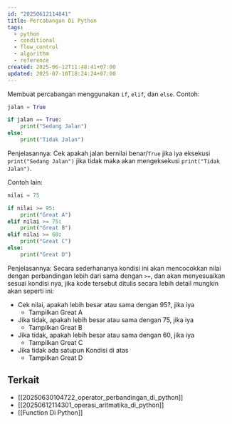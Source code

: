 ```yaml
---
id: "20250612114841"
title: Percabangan Di Python
tags:
  - python
  - conditional
  - flow_control
  - algorithm
  - reference
created: 2025-06-12T11:48:41+07:00
updated: 2025-07-10T18:24:24+07:00
---
```


Membuat percabangan menggunakan `if`, `elif`, dan `else`.
Contoh:

```python
jalan = True

if jalan == True:
    print("Sedang Jalan")
else:
    print("Tidak Jalan")
```

Penjelasannya:
Cek apakah jalan bernilai benar/`True` jika iya eksekusi `print("Sedang Jalan")` jika tidak maka akan mengeksekusi `print("Tidak Jalan")`.

Contoh lain:

```python
nilai = 75

if nilai >= 95:
    print("Great A")
elif nilai >= 75:
    print("Great B")
elif nilai >= 60:
    print("Great C")
else:
    print("Great D")
```

Penjelasannya:
Secara sederhananya kondisi ini akan mencocokkan nilai dengan perbandingan lebih dari sama dengan `>=`, dan akan menyesuaikan sesuai kondisi nya, jika kode tersebut ditulis secara lebih detail mungkin akan seperti ini:

- Cek nilai, apakah lebih besar atau sama dengan 95?, jika iya
  - Tampilkan Great A
- Jika tidak, apakah lebih besar atau sama dengan 75, jika iya
  - Tampilkan Great B
- Jika tidak, apakah lebih besar atau sama dengan 60, jika iya
  - Tampilkan Great C
- Jika tidak ada satupun Kondisi di atas
  - Tampilkan Great D

## Terkait

- [[20250630104722_operator_perbandingan_di_python]]
- [[20250612114301_operasi_aritmatika_di_python]]
- [[Function Di Python]]
